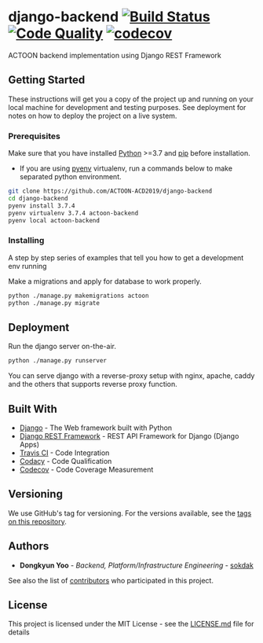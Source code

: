 # django-backend [![Build Status](https://travis-ci.com/ACTOON-ACD2019/backend_django.svg?branch=master)](https://travis-ci.com/ACTOON-ACD2019/backend_django) [![Code Quality](https://api.codacy.com/project/badge/Grade/142bd1ee8c7a4ea08a83696bb1c8d692?isInternal=true)](https://app.codacy.com/manual/k3nuku/backend_django) [![codecov](https://codecov.io/gh/ACTOON-ACD2019/backend_django/branch/master/graph/badge.svg)](https://codecov.io/gh/ACTOON-ACD2019/backend_django)

ACTOON backend implementation using Django REST Framework

## Getting Started

These instructions will get you a copy of the project up and running on your local machine for development and testing purposes. See deployment for notes on how to deploy the project on a live system.

### Prerequisites

Make sure that you have installed [Python](https://python.org/) >=3.7 and [pip](https://pip.pypa.io/en/stable/installing/) before installation.

-   If you are using [pyenv](https://github.com/pyenv/pyenv) virtualenv, run a commands below to make separated python environment.
``` bash
git clone https://github.com/ACTOON-ACD2019/django-backend
cd django-backend
pyenv install 3.7.4
pyenv virtualenv 3.7.4 actoon-backend
pyenv local actoon-backend
```

### Installing

A step by step series of examples that tell you how to get a development env running

Make a migrations and apply for database to work properly.

``` bash
python ./manage.py makemigrations actoon
python ./manage.py migrate
```

## Deployment

Run the django server on-the-air.

``` bash
python ./manage.py runserver
```

You can serve django with a reverse-proxy setup with nginx, apache, caddy and the others that supports reverse proxy function.

## Built With

-   [Django](https://www.djangoproject.com/) - The Web framework built with Python
-   [Django REST Framework](https://www.django-rest-framework.org/) - REST API Framework for Django (Django Apps)
-   [Travis CI](https://travisci.com/) - Code Integration
-   [Codacy](https://codacy.com) - Code Qualification
-   [Codecov](https://codecov.io) - Code Coverage Measurement 
## Versioning

We use GitHub's tag for versioning. For the versions available, see the [tags on this repository](https://github.com/ACTOON-ACD2019/backend_django/tags). 

## Authors

-   **Dongkyun Yoo** - *Backend, Platform/Infrastructure Engineering* - [sokdak](https://github.com/k3nuku)

See also the list of [contributors](https://github.com/ACTOON-ACD2019/backend_django/contributors) who participated in this project.

## License

This project is licensed under the MIT License - see the [LICENSE.md](LICENSE.md) file for details
